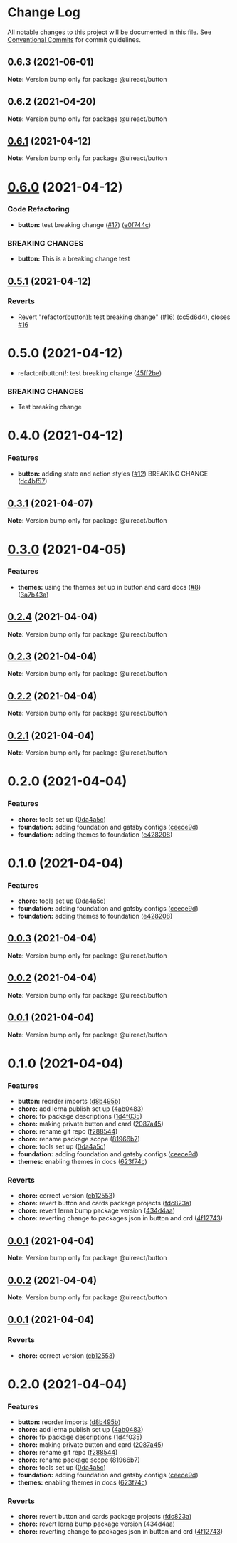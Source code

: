 # Change Log

All notable changes to this project will be documented in this file.
See [Conventional Commits](https://conventionalcommits.org) for commit guidelines.

## 0.6.3 (2021-06-01)

**Note:** Version bump only for package @uireact/button

## 0.6.2 (2021-04-20)

**Note:** Version bump only for package @uireact/button

## [0.6.1](https://github.com/inavac182/ui-react/compare/@uireact/button@0.6.0...@uireact/button@0.6.1) (2021-04-12)

**Note:** Version bump only for package @uireact/button

# [0.6.0](https://github.com/inavac182/ui-react/compare/@uireact/button@0.5.1...@uireact/button@0.6.0) (2021-04-12)

### Code Refactoring

- **button:** test breaking change ([#17](https://github.com/inavac182/ui-react/issues/17)) ([e0f744c](https://github.com/inavac182/ui-react/commit/e0f744c2e915d068b470a6ee52d3be5806666f9a))

### BREAKING CHANGES

- **button:** This is a breaking change test

## [0.5.1](https://github.com/inavac182/ui-react/compare/@uireact/button@0.5.0...@uireact/button@0.5.1) (2021-04-12)

### Reverts

- Revert "refactor(button)!: test breaking change" (#16) ([cc5d6d4](https://github.com/inavac182/ui-react/commit/cc5d6d484492af3e3f293628c979295eec79ef60)), closes [#16](https://github.com/inavac182/ui-react/issues/16)

# 0.5.0 (2021-04-12)

- refactor(button)!: test breaking change ([45ff2be](https://github.com/inavac182/ui-react/commit/45ff2bec5995dce05b8d53666488e6539c50e7ee))

### BREAKING CHANGES

- Test breaking change

# 0.4.0 (2021-04-12)

### Features

- **button:** adding state and action styles ([#12](https://github.com/inavac182/ui-react/issues/12)) BREAKING CHANGE ([dc4bf57](https://github.com/inavac182/ui-react/commit/dc4bf5784118403434be202ca9d8957c2d864b44))

## [0.3.1](https://github.com/inavac182/ui-react/compare/@uireact/button@0.3.0...@uireact/button@0.3.1) (2021-04-07)

**Note:** Version bump only for package @uireact/button

# [0.3.0](https://github.com/inavac182/ui-react/compare/@uireact/button@0.2.4...@uireact/button@0.3.0) (2021-04-05)

### Features

- **themes:** using the themes set up in button and card docs ([#8](https://github.com/inavac182/ui-react/issues/8)) ([3a7b43a](https://github.com/inavac182/ui-react/commit/3a7b43a95e31cedc2a0091bdad61cae750674fc4))

## [0.2.4](https://github.com/inavac182/ui-react/compare/@uireact/button@0.2.3...@uireact/button@0.2.4) (2021-04-04)

**Note:** Version bump only for package @uireact/button

## [0.2.3](https://github.com/inavac182/ui-react/compare/@uireact/button@0.2.2...@uireact/button@0.2.3) (2021-04-04)

**Note:** Version bump only for package @uireact/button

## [0.2.2](https://github.com/inavac182/ui-react/compare/@uireact/button@0.2.1...@uireact/button@0.2.2) (2021-04-04)

**Note:** Version bump only for package @uireact/button

## [0.2.1](https://github.com/inavac182/ui-react/compare/@uireact/button@0.2.0...@uireact/button@0.2.1) (2021-04-04)

**Note:** Version bump only for package @uireact/button

# 0.2.0 (2021-04-04)

### Features

- **chore:** tools set up ([0da4a5c](https://github.com/inavac182/ui-react/commit/0da4a5c2a505a7deda2c73570092442335c51022))
- **foundation:** adding foundation and gatsby configs ([ceece9d](https://github.com/inavac182/ui-react/commit/ceece9d624b092807a18f530337b4b5dca3a276f))
- **foundation:** adding themes to foundation ([e428208](https://github.com/inavac182/ui-react/commit/e42820840173f10075f39bbb0df2eed897dcc738))

# 0.1.0 (2021-04-04)

### Features

- **chore:** tools set up ([0da4a5c](https://github.com/inavac182/ui-react/commit/0da4a5c2a505a7deda2c73570092442335c51022))
- **foundation:** adding foundation and gatsby configs ([ceece9d](https://github.com/inavac182/ui-react/commit/ceece9d624b092807a18f530337b4b5dca3a276f))
- **foundation:** adding themes to foundation ([e428208](https://github.com/inavac182/ui-react/commit/e42820840173f10075f39bbb0df2eed897dcc738))

## [0.0.3](https://github.com/inavac182/ui-react/compare/@uireact/button@0.0.2...@uireact/button@0.0.3) (2021-04-04)

**Note:** Version bump only for package @uireact/button

## [0.0.2](https://github.com/inavac182/ui-react/compare/@uireact/button@0.0.1...@uireact/button@0.0.2) (2021-04-04)

**Note:** Version bump only for package @uireact/button

## [0.0.1](https://github.com/inavac182/ui-react/compare/@uireact/button@0.1.0...@uireact/button@0.0.1) (2021-04-04)

**Note:** Version bump only for package @uireact/button

# 0.1.0 (2021-04-04)

### Features

- **button:** reorder imports ([d8b495b](https://github.com/inavac182/ui-react/commit/d8b495b927075c1cfe3800342f670cd2a1f60b69))
- **chore:** add lerna publish set up ([4ab0483](https://github.com/inavac182/ui-react/commit/4ab0483a1036e3b1b95f15fd301594c67f792b12))
- **chore:** fix package descriptions ([1d4f035](https://github.com/inavac182/ui-react/commit/1d4f035f0638f95d0d32b6efc53e983d6fc33606))
- **chore:** making private button and card ([2087a45](https://github.com/inavac182/ui-react/commit/2087a4559d2056c0573f23dc53c67441344d4d28))
- **chore:** rename git repo ([f288544](https://github.com/inavac182/ui-react/commit/f288544c084d456c6e10ce4b1cecdd390de4410c))
- **chore:** rename package scope ([81966b7](https://github.com/inavac182/ui-react/commit/81966b78ff0cd8511d2cd1a959692857e82cf2e3))
- **chore:** tools set up ([0da4a5c](https://github.com/inavac182/ui-react/commit/0da4a5c2a505a7deda2c73570092442335c51022))
- **foundation:** adding foundation and gatsby configs ([ceece9d](https://github.com/inavac182/ui-react/commit/ceece9d624b092807a18f530337b4b5dca3a276f))
- **themes:** enabling themes in docs ([623f74c](https://github.com/inavac182/ui-react/commit/623f74c8b9c17ff28e93378dca884c9d1d9b02b4))

### Reverts

- **chore:** correct version ([cb12553](https://github.com/inavac182/ui-react/commit/cb12553bab6e28d463fba5b0426658986a0acd52))
- **chore:** revert button and cards package projects ([fdc823a](https://github.com/inavac182/ui-react/commit/fdc823a19487888cda10ea644746b023b892ae99))
- **chore:** revert lerna bump package version ([434d4aa](https://github.com/inavac182/ui-react/commit/434d4aa45d9b43219da4417be0dd7667120182fa))
- **chore:** reverting change to packages json in button and crd ([4f12743](https://github.com/inavac182/ui-react/commit/4f12743e3b85a7f723b09891b8af5f93c84bae5c))

## [0.0.1](https://github.com/inavac182/ui-react/compare/@uireact/button@0.0.2...@uireact/button@0.0.1) (2021-04-04)

**Note:** Version bump only for package @uireact/button

## [0.0.2](https://github.com/inavac182/ui-react/compare/@uireact/button@0.0.1...@uireact/button@0.0.2) (2021-04-04)

**Note:** Version bump only for package @uireact/button

## [0.0.1](https://github.com/inavac182/ui-react/compare/@uireact/button@0.2.0...@uireact/button@0.0.1) (2021-04-04)

### Reverts

- **chore:** correct version ([cb12553](https://github.com/inavac182/ui-react/commit/cb12553bab6e28d463fba5b0426658986a0acd52))

# 0.2.0 (2021-04-04)

### Features

- **button:** reorder imports ([d8b495b](https://github.com/inavac182/ui-react/commit/d8b495b927075c1cfe3800342f670cd2a1f60b69))
- **chore:** add lerna publish set up ([4ab0483](https://github.com/inavac182/ui-react/commit/4ab0483a1036e3b1b95f15fd301594c67f792b12))
- **chore:** fix package descriptions ([1d4f035](https://github.com/inavac182/ui-react/commit/1d4f035f0638f95d0d32b6efc53e983d6fc33606))
- **chore:** making private button and card ([2087a45](https://github.com/inavac182/ui-react/commit/2087a4559d2056c0573f23dc53c67441344d4d28))
- **chore:** rename git repo ([f288544](https://github.com/inavac182/ui-react/commit/f288544c084d456c6e10ce4b1cecdd390de4410c))
- **chore:** rename package scope ([81966b7](https://github.com/inavac182/ui-react/commit/81966b78ff0cd8511d2cd1a959692857e82cf2e3))
- **chore:** tools set up ([0da4a5c](https://github.com/inavac182/ui-react/commit/0da4a5c2a505a7deda2c73570092442335c51022))
- **foundation:** adding foundation and gatsby configs ([ceece9d](https://github.com/inavac182/ui-react/commit/ceece9d624b092807a18f530337b4b5dca3a276f))
- **themes:** enabling themes in docs ([623f74c](https://github.com/inavac182/ui-react/commit/623f74c8b9c17ff28e93378dca884c9d1d9b02b4))

### Reverts

- **chore:** revert button and cards package projects ([fdc823a](https://github.com/inavac182/ui-react/commit/fdc823a19487888cda10ea644746b023b892ae99))
- **chore:** revert lerna bump package version ([434d4aa](https://github.com/inavac182/ui-react/commit/434d4aa45d9b43219da4417be0dd7667120182fa))
- **chore:** reverting change to packages json in button and crd ([4f12743](https://github.com/inavac182/ui-react/commit/4f12743e3b85a7f723b09891b8af5f93c84bae5c))
